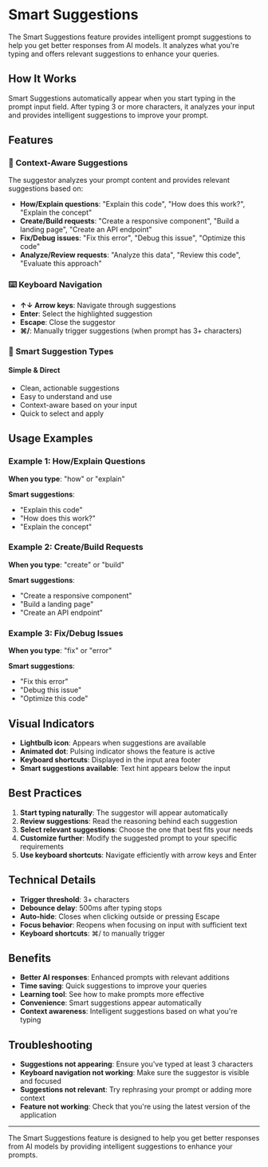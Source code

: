 # Smart Suggestions

The Smart Suggestions feature provides intelligent prompt suggestions to help you get better responses from AI models. It analyzes what you're typing and offers relevant suggestions to enhance your queries.

## How It Works

Smart Suggestions automatically appear when you start typing in the prompt input field. After typing 3 or more characters, it analyzes your input and provides intelligent suggestions to improve your prompt.

## Features

### 🧠 Context-Aware Suggestions
The suggestor analyzes your prompt content and provides relevant suggestions based on:

- **How/Explain questions**: "Explain this code", "How does this work?", "Explain the concept"
- **Create/Build requests**: "Create a responsive component", "Build a landing page", "Create an API endpoint"
- **Fix/Debug issues**: "Fix this error", "Debug this issue", "Optimize this code"
- **Analyze/Review requests**: "Analyze this data", "Review this code", "Evaluate this approach"

### ⌨️ Keyboard Navigation
- **↑↓ Arrow keys**: Navigate through suggestions
- **Enter**: Select the highlighted suggestion
- **Escape**: Close the suggestor
- **⌘/**: Manually trigger suggestions (when prompt has 3+ characters)

### 🎯 Smart Suggestion Types

#### Simple & Direct
- Clean, actionable suggestions
- Easy to understand and use
- Context-aware based on your input
- Quick to select and apply

## Usage Examples

### Example 1: How/Explain Questions
**When you type**: "how" or "explain"

**Smart suggestions**: 
- "Explain this code"
- "How does this work?"
- "Explain the concept"

### Example 2: Create/Build Requests
**When you type**: "create" or "build"

**Smart suggestions**:
- "Create a responsive component"
- "Build a landing page"
- "Create an API endpoint"

### Example 3: Fix/Debug Issues
**When you type**: "fix" or "error"

**Smart suggestions**:
- "Fix this error"
- "Debug this issue"
- "Optimize this code"

## Visual Indicators

- **Lightbulb icon**: Appears when suggestions are available
- **Animated dot**: Pulsing indicator shows the feature is active
- **Keyboard shortcuts**: Displayed in the input area footer
- **Smart suggestions available**: Text hint appears below the input

## Best Practices

1. **Start typing naturally**: The suggestor will appear automatically
2. **Review suggestions**: Read the reasoning behind each suggestion
3. **Select relevant suggestions**: Choose the one that best fits your needs
4. **Customize further**: Modify the suggested prompt to your specific requirements
5. **Use keyboard shortcuts**: Navigate efficiently with arrow keys and Enter

## Technical Details

- **Trigger threshold**: 3+ characters
- **Debounce delay**: 500ms after typing stops
- **Auto-hide**: Closes when clicking outside or pressing Escape
- **Focus behavior**: Reopens when focusing on input with sufficient text
- **Keyboard shortcuts**: ⌘/ to manually trigger

## Benefits

- **Better AI responses**: Enhanced prompts with relevant additions
- **Time saving**: Quick suggestions to improve your queries
- **Learning tool**: See how to make prompts more effective
- **Convenience**: Smart suggestions appear automatically
- **Context awareness**: Intelligent suggestions based on what you're typing

## Troubleshooting

- **Suggestions not appearing**: Ensure you've typed at least 3 characters
- **Keyboard navigation not working**: Make sure the suggestor is visible and focused
- **Suggestions not relevant**: Try rephrasing your prompt or adding more context
- **Feature not working**: Check that you're using the latest version of the application

---

The Smart Suggestions feature is designed to help you get better responses from AI models by providing intelligent suggestions to enhance your prompts.
